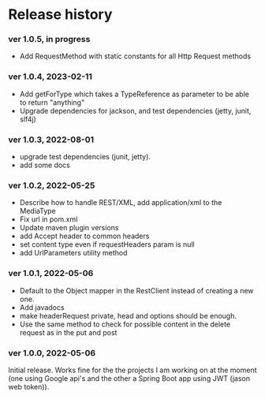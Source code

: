# Release history

### ver 1.0.5, in progress
- Add RequestMethod with static constants for all Http Request methods

### ver 1.0.4, 2023-02-11
- Add getForType which takes a TypeReference as parameter to be able to return "anything"
- Upgrade dependencies for jackson, and test dependencies (jetty, junit, slf4j) 

### ver 1.0.3, 2022-08-01
- upgrade test dependencies (junit, jetty). 
- add some docs

### ver 1.0.2, 2022-05-25
- Describe how to handle REST/XML, add application/xml to the MediaType
- Fix url in pom.xml
- Update maven plugin versions
- add Accept header to common headers
- set content type even if requestHeaders param is null
- add UrlParameters utility method

### ver 1.0.1, 2022-05-06
- Default to the Object mapper in the RestClient instead of creating a new one.
- Add javadocs
- make headerRequest private, head and options should be enough.
- Use the same method to check for possible content in the delete request as in the put and post

### ver 1.0.0, 2022-05-06
Initial release. Works fine for the the projects I am working on at the moment (one using Google api's
and the other a Spring Boot app using JWT (jason web token)).